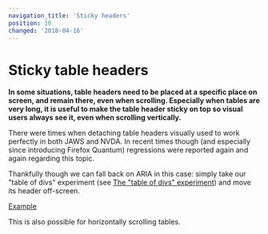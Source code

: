 ```yaml
---
navigation_title: 'Sticky headers'
position: 10
changed: '2018-04-16'
---
```


# Sticky table headers

**In some situations, table headers need to be placed at a specific place on screen, and remain there, even when scrolling. Especially when tables are very long, it is useful to make the table header sticky on top so visual users always see it, even when scrolling vertically.**

There were times when detaching table headers visually used to work perfectly in both JAWS and NVDA. In recent times though (and especially since introducing Firefox Quantum) regressions were reported again and again regarding this topic.

Thankfully though we can fall back on ARIA in this case: simply take our "table of divs" experiment (see [The "table of divs" experiment](/examples/tables/table-of-divs-experiment)) and move its header off-screen.

[Example](_examples/table-with-fixed-headers)

This is also possible for horizontally scrolling tables.
